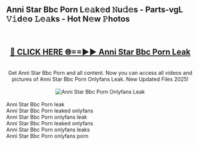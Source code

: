 <h2>Anni Star Bbc Porn L𝚎𝚊k𝚎d 𝙽u𝚍𝚎s - Parts-vgL 𝚅𝚒d𝚎o 𝙻𝚎𝚊ks - Hot N𝚎w 𝙿hotos </h2>
<br>
<div align="center">
<h2><a href="https://213.232.235.80/live/video.php?q=anni-star-bbc-porn" rel="nofollow">🔴 CLICK HERE 🌐==►► Anni Star Bbc Porn Leak</a></h2>
<br>
Get Anni Star Bbc Porn and all content. Now you can access all videos and pictures of Anni Star Bbc Porn Onlyfans Leak. New Updated Files 2025!
<br>
<br>
<a href="https://213.232.235.80/live/video.php?q=anni-star-bbc-porn" rel="nofollow" data-target="animated-image.originalLink"><img src="https://i.imgur.com/1EjSzPs.png" alt="Anni Star Bbc Porn Onlyfans Leak" style="max-width: 100%; display: inline-block;" data-target="animated-image.originalImage"></a>
</div>
<br>
Anni Star Bbc Porn leak<br>
Anni Star Bbc Porn leaked onlyfans<br>
Anni Star Bbc Porn onlyfans leak<br>
Anni Star Bbc Porn leaked onlyfans<br>
Anni Star Bbc Porn onlyfans leaks<br>
Anni Star Bbc Porn onlyfans porn
